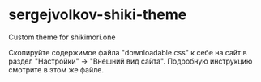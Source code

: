# sergejvolkov-shiki-theme
Custom theme for shikimori.one

Скопируйте содержимое файла "downloadable.css" к себе на сайт в раздел "Настройки" -> "Внешний вид сайта". Подробную инструкцию смотрите в этом же файле.
